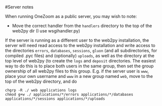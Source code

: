 #Server notes

When running OneZoom as a public server, you may wish to note:

* Move the correct handler from the `handlers` directory to the top of the web2py dir (I use wsgihandler.py)


If the server is running as a different user to the web2py installation, the server will need read access to the web2py installation and write access to the directories `errors`, `databases`, `sessions`, `gluon` (and all subdirectories, for compiled .pyc files) and (optionally) `uploads`, as well as the directory at the top level of web2py (to create the `logs` and `deposit` directories. The easiest way to do this is to place both users in the same group, then set the group ownership of all web2py files to this group. E.g. if the server user is `www`, place your own username and `www` in a new group named `web`, move to the top of the web2py directory, and do

```
chgrp -R ./ web applications logs
chmod g+w ./ applications/*/errors applications/*/databases applications/*/sessions applications/*/uploads
```

